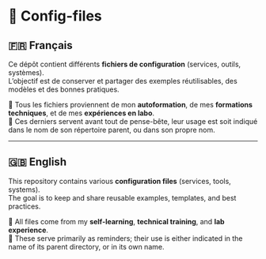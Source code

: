 # 🔧 Config-files

## 🇫🇷 Français  

Ce dépôt contient différents **fichiers de configuration** (services, outils, systèmes).  
L’objectif est de conserver et partager des exemples réutilisables, des modèles et des bonnes pratiques.  

🔹 Tous les fichiers proviennent de mon **autoformation**, de mes **formations techniques**, et de mes **expériences en labo**.  
🔹 Ces derniers servent avant tout de pense-bête, leur usage est soit indiqué dans le nom de son répertoire parent, ou dans son propre nom.

---

## 🇬🇧 English  

This repository contains various **configuration files** (services, tools, systems).  
The goal is to keep and share reusable examples, templates, and best practices.  

🔹 All files come from my **self-learning**, **technical training**, and **lab experience**.  
🔹 These serve primarily as reminders; their use is either indicated in the name of its parent directory, or in its own name.
